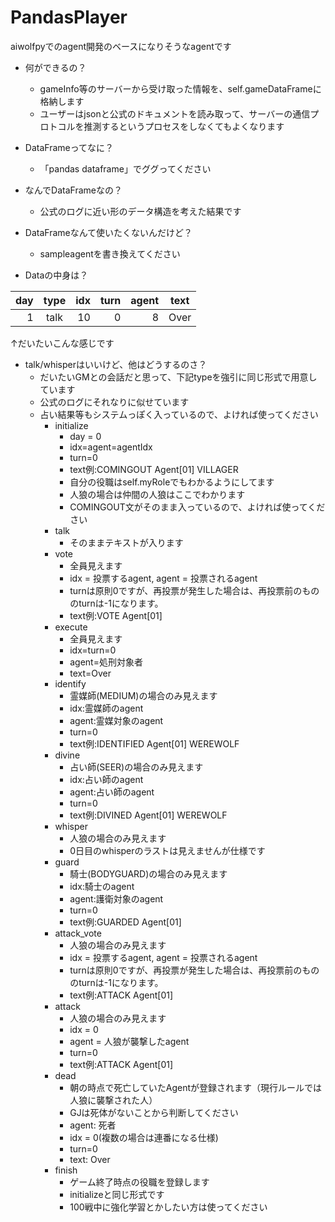 # PandasPlayer

aiwolfpyでのagent開発のベースになりそうなagentです  
  
* 何ができるの？
	* gameInfo等のサーバーから受け取った情報を、self.gameDataFrameに格納します
	* ユーザーはjsonと公式のドキュメントを読み取って、サーバーの通信プロトコルを推測するというプロセスをしなくてもよくなります

* DataFrameってなに？
	* 「pandas dataframe」でググってください
  
* なんでDataFrameなの？
	* 公式のログに近い形のデータ構造を考えた結果です

* DataFrameなんて使いたくないんだけど？
	* sampleagentを書き換えてください
  	
* Dataの中身は？  

|day|type|idx|turn|agent|text|
|--:|:--:|--:|---:|----:|:--:|
|1|talk|10|0|8|Over|

↑だいたいこんな感じです

* talk/whisperはいいけど、他はどうするのさ？
	* だいたいGMとの会話だと思って、下記typeを強引に同じ形式で用意しています
	* 公式のログにそれなりに似せています
	* 占い結果等もシステムっぽく入っているので、よければ使ってください
		* initialize
			* day = 0
			* idx=agent=agentIdx
			* turn=0
			* text例:COMINGOUT Agent[01] VILLAGER
			* 自分の役職はself.myRoleでもわかるようにしてます
			* 人狼の場合は仲間の人狼はここでわかります
			* COMINGOUT文がそのまま入っているので、よければ使ってください
		* talk
			* そのままテキストが入ります
		* vote
			* 全員見えます
			* idx = 投票するagent, agent = 投票されるagent
			* turnは原則0ですが、再投票が発生した場合は、再投票前のもののturnは-1になります。
			* text例:VOTE Agent[01]
		* execute
			* 全員見えます
			* idx=turn=0  
			* agent=処刑対象者  
			* text=Over  
		* identify
			* 霊媒師(MEDIUM)の場合のみ見えます
			* idx:霊媒師のagent
			* agent:霊媒対象のagent
			* turn=0
			* text例:IDENTIFIED Agent[01] WEREWOLF
		* divine
			* 占い師(SEER)の場合のみ見えます
			* idx:占い師のagent
			* agent:占い師のagent
			* turn=0
			* text例:DIVINED Agent[01] WEREWOLF
		* whisper
			* 人狼の場合のみ見えます
			* 0日目のwhisperのラストは見えませんが仕様です
		* guard
			* 騎士(BODYGUARD)の場合のみ見えます
			* idx:騎士のagent
			* agent:護衛対象のagent
			* turn=0
			* text例:GUARDED Agent[01]
		* attack_vote
			* 人狼の場合のみ見えます
			* idx = 投票するagent, agent = 投票されるagent
			* turnは原則0ですが、再投票が発生した場合は、再投票前のもののturnは-1になります。
			* text例:ATTACK Agent[01]
		* attack
			* 人狼の場合のみ見えます
			* idx = 0
			* agent = 人狼が襲撃したagent
			* turn=0
			* text例:ATTACK Agent[01]
		* dead
			* 朝の時点で死亡していたAgentが登録されます（現行ルールでは人狼に襲撃された人）
			* GJは死体がないことから判断してください
			* agent: 死者
			* idx = 0(複数の場合は連番になる仕様)
			* turn=0
			* text: Over
		* finish
			* ゲーム終了時点の役職を登録します
			* initializeと同じ形式です
			* 100戦中に強化学習とかしたい方は使ってください
